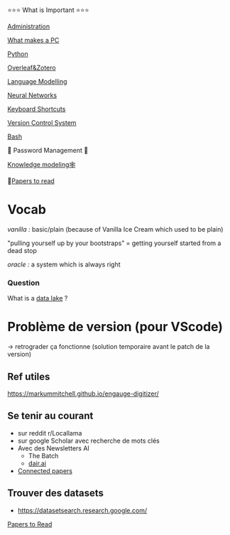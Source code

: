 ⭐⭐⭐ What is Important ⭐⭐⭐

[Administration](/Administration.md)

[What makes a PC](/WhatMakesAPC.md)

[Python](/Python.md)

[Overleaf&Zotero](/OverleafZotero.md)

[Language Modelling](/LanguageModeling.md)

[Neural Networks](/NeuralNetworks.md)

[Keyboard Shortcuts](/KeyboardShortcuts.md)

[Version Control System](/VCS.md)

[Bash](/Bash.md)

🔑 Password Management 🔑

[Knowledge modeling🕸️](/KnowledgeModeling.md)

📄[Papers to read](/PapersToRead.md)

# Vocab

*vanilla  :* basic/plain (because of Vanilla Ice Cream which used to be plain)

"pulling yourself up by your bootstraps” = getting yourself started from a dead stop

*oracle :* a system which is always right

### Question

What is a [data lake](https://en.wikipedia.org/wiki/Data_lake) ?

# Problème de version (pour VScode)

→ retrograder ça fonctionne (solution temporaire avant le patch de la version)

## Ref utiles

https://markummitchell.github.io/engauge-digitizer/

## Se tenir au courant

- sur reddit r/Locallama
- sur google Scholar avec recherche de mots clés
- Avec des Newsletters AI
    - The Batch
    - [dair.ai](https://nlp.elvissaravia.com/)
- [Connected papers](https://www.connectedpapers.com/)

## Trouver des datasets

- https://datasetsearch.research.google.com/

[Papers to Read](https://www.notion.so/Papers-to-Read-e6ccbbda225c44fdb7d613be8ec5c50d?pvs=21)